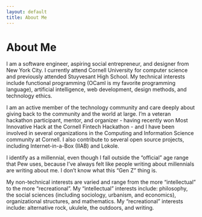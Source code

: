 ```yaml
---
layout: default
title: About Me
---
```


# About Me

I am a software engineer, aspiring social entrepreneur, and designer from New York City. I currently attend Cornell University for computer science and previously attended Stuyvesant High School. My technical interests include functional programming (OCaml is my favorite programming language), artificial intelligence, web development, design methods, and technology ethics.

I am an active member of the technology community and care deeply about giving back to the community and the world at large. I’m a veteran hackathon participant, mentor, and organizer - having recently won Most Innovative Hack at the Cornell Fintech Hackathon - and I have been involved in several organizations in the Computing and Information Science community at Cornell. I also contribute to several open source projects, including Internet-in-a-Box (IIAB) and Lokole.

I identify as a millennial, even though I fall outside the “official” age range that Pew uses, because I’ve always felt like people writing about millennials are writing about me. I don’t know what this “Gen Z” thing is.

My non-technical interests are varied and range from the more “intellectual” to the more “recreational”. My “intellectual” interests include: philosophy, the social sciences  (including sociology, urbanism, and economics), organizational structures, and mathematics. My “recreational” interests include: alternative rock, ukulele, the outdoors, and writing.

